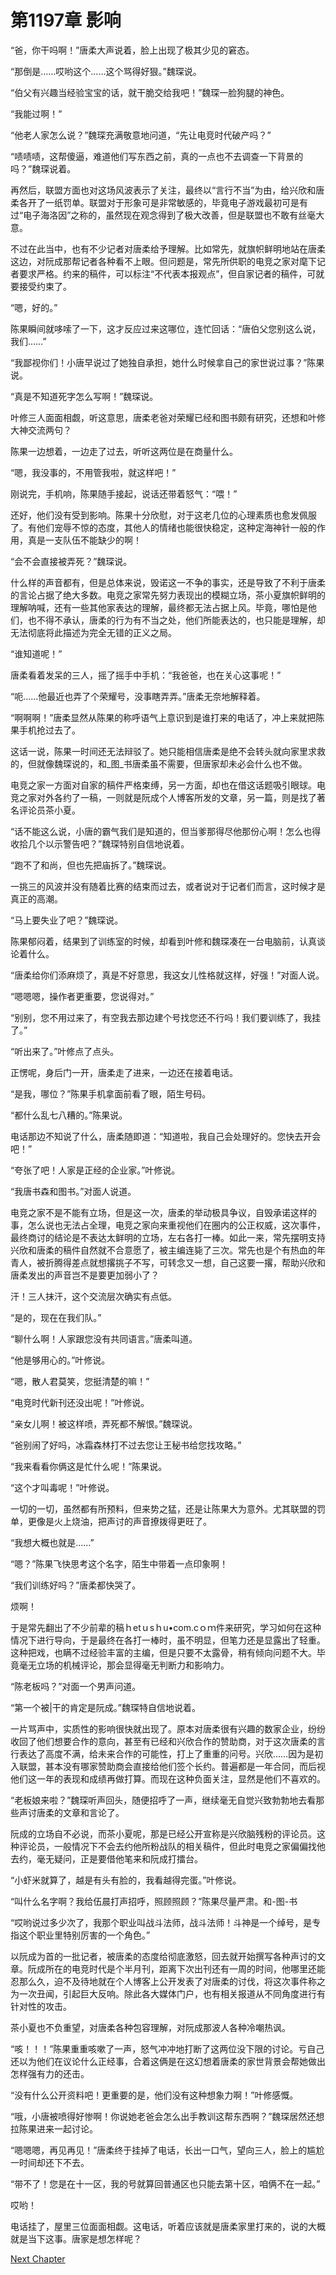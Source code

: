# 第1197章 影响

“爸，你干吗啊！”唐柔大声说着，脸上出现了极其少见的窘态。

“那倒是……哎哟这个……这个骂得好狠。”魏琛说。

“伯父有兴趣当经验宝宝的话，就干脆交给我吧！”魏琛一脸狗腿的神色。

“我能过啊！”

“他老人家怎么说？”魏琛充满敬意地问道，“先让电竞时代破产吗？”

“啧啧啧，这帮傻逼，难道他们写东西之前，真的一点也不去调查一下背景的吗？”魏琛说着。

再然后，联盟方面也对这场风波表示了关注，最终以“言行不当”为由，给兴欣和唐柔各开了一纸罚单。联盟对于形象可是非常敏感的，毕竟电子游戏最初可是有过“电子海洛因”之称的，虽然现在观念得到了极大改善，但是联盟也不敢有丝毫大意。

不过在此当中，也有不少记者对唐柔给予理解。比如常先，就旗帜鲜明地站在唐柔这边，对阮成那帮记者各种看不上眼。但问题是，常先所供职的电竞之家对麾下记者要求严格。约来的稿件，可以标注“不代表本报观点”，但自家记者的稿件，可就要接受约束了。

“嗯，好的。”

陈果瞬间就哆嗦了一下，这才反应过来这哪位，连忙回话：“唐伯父您别这么说，我们……”

“我鄙视你们！小唐早说过了她独自承担，她什么时候拿自己的家世说过事？”陈果说。

“真是不知道死字怎么写啊！”魏琛说。

叶修三人面面相觑，听这意思，唐柔老爸对荣耀已经和图书颇有研究，还想和叶修大神交流两句？

陈果一边想着，一边走了过去，听听这两位是在商量什么。

“嗯，我没事的，不用管我啦，就这样吧！”

刚说完，手机响，陈果随手接起，说话还带着怒气：“喂！”

还好，他们没有受到影响。陈果十分欣慰，对于这老几位的心理素质也愈发佩服了。有他们宠辱不惊的态度，其他人的情绪也能很快稳定，这种定海神针一般的作用，真是一支队伍不能缺少的啊！

“会不会直接被弄死？”魏琛说。

什么样的声音都有，但是总体来说，毁诺这一不争的事实，还是导致了不利于唐柔的言论占据了绝大多数。电竞之家常先努力表现出的模糊立场，茶小夏旗帜鲜明的理解呐喊，还有一些其他家表达的理解，最终都无法占据上风。毕竟，哪怕是他们，也不得不承认，唐柔的行为有不当之处，他们所能表达的，也只能是理解，却无法彻底将此描述为完全无错的正义之局。

“谁知道呢！”

唐柔看着发呆的三人，摇了摇手中手机：“我爸爸，也在关心这事呢！”

“呃……他最近也弄了个荣耀号，没事瞎弄弄。”唐柔无奈地解释着。

“啊啊啊！”唐柔显然从陈果的称呼语气上意识到是谁打来的电话了，冲上来就把陈果手机抢过去了。

这话一说，陈果一时间还无法辩驳了。她只能相信唐柔是绝不会转头就向家里求救的，但就像魏琛说的，和_图_书唐柔虽不需要，但唐家却未必会什么也不做。

电竞之家一方面对自家的稿件严格束缚，另一方面，却也在借这话题吸引眼球。电竞之家对外各约了一稿，一则就是阮成个人博客所发的文章，另一篇，则是找了著名评论员茶小夏。

“话不能这么说，小唐的霸气我们是知道的，但当爹那得尽他那份心啊！怎么也得收拾几个以示警告吧？”魏琛特别自信地说着。

“跑不了和尚，但也先把庙拆了。”魏琛说。

一挑三的风波并没有随着比赛的结束而过去，或者说对于记者们而言，这时候才是真正的高潮。

“马上要失业了吧？”魏琛说。

陈果郁闷着，结果到了训练室的时候，却看到叶修和魏琛凑在一台电脑前，认真谈论着什么。

“唐柔给你们添麻烦了，真是不好意思，我这女儿性格就这样，好强！”对面人说。

“嗯嗯嗯，操作者更重要，您说得对。”

“别别，您不用过来了，有空我去那边建个号找您还不行吗！我们要训练了，我挂了。”

“听出来了。”叶修点了点头。

正愣呢，身后门一开，唐柔走了进来，一边还在接着电话。

“是我，哪位？”陈果手机拿面前看了眼，陌生号码。

“都什么乱七八糟的。”陈果说。

电话那边不知说了什么，唐柔随即道：“知道啦，我自己会处理好的。您快去开会吧！”

“夸张了吧！人家是正经的企业家。”叶修说。

“我唐书森和图书。”对面人说道。

电竞之家不是不能有立场，但是这一次，唐柔的举动极具争议，自毁承诺这样的事，怎么说也无法占全理，电竞之家向来重视他们在圈内的公正权威，这次事件，最终商讨的结论是不表达太鲜明的立场，左右各打一棒。如此一来，常先摆明支持兴欣和唐柔的稿件自然就不合意愿了，被主编连毙了三次。常先也是个有热血的年青人，被折腾得差点就想撂挑子不写，可转念又一想，自己这要一撂，帮助兴欣和唐柔发出的声音岂不是要更加弱小了？

汗！三人抹汗，这个交流层次确实有点低。

“是的，现在在我们队。”

“聊什么啊！人家跟您没有共同语言。”唐柔叫道。

“他是够用心的。”叶修说。

“嗯，散人君莫笑，您挺清楚的嘛！”

“电竞时代新刊还没出呢！”叶修说。

“亲女儿啊！被这样喷，弄死都不解恨。”魏琛说。

“爸别闹了好吗，冰霜森林打不过去您让王秘书给您找攻略。”

“我来看看你俩这是忙什么呢！”陈果说。

“这个才叫毒呢！”叶修说。

一切的一切，虽然都有所预料，但来势之猛，还是让陈果大为意外。尤其联盟的罚单，更像是火上烧油，把声讨的声音撩拨得更旺了。

“我想大概也就是……”

“嗯？”陈果飞快思考这个名字，陌生中带着一点印象啊！

“我们训练好吗？”唐柔都快哭了。

烦啊！

于是常先翻出了不少前辈的稿ｈetｕsｈu•com.cｏｍ件来研究，学习如何在这种情况下进行导向，于是最终在各打一棒时，虽不明显，但笔力还是显露出了轻重。这种把戏，也瞒不过经验丰富的主编，但是只要不太露骨，稍有倾向问题不大。毕竟毫无立场的机械评论，那会显得毫无判断力和影响力。

“陈老板吗？”对面一个男声问道。

“第一个被|干的肯定是阮成。”魏琛特自信地说着。

一片骂声中，实质性的影响很快就出现了。原本对唐柔很有兴趣的数家企业，纷纷收回了他们想要合作的意向，甚至有已经和兴欣合作的赞助商，对于这次唐柔的言行表达了高度不满，给未来合作的可能性，打上了重重的问号。兴欣……因为是初入联盟，甚本没有哪家赞助商会直接给他们签个长约。普遍都是一年合同，而后视他们这一年的表现和成绩再做打算。而现在这种负面关注，显然是他们不喜欢的。

“老板娘来啦？”魏琛听声回头，随便招呼了一声，继续毫无自觉兴致勃勃地去看那些声讨唐柔的文章和言论了。

阮成的立场自不必说，而茶小夏呢，那是已经公开宣称是兴欣脑残粉的评论员。这种评论员，一般情况下不会去约他所粉战队的相关稿件，但此时电竞之家偏偏找他去约，毫无疑问，正是要借他笔来和阮成打擂台。

“小虾米就算了，越是有头有脸的，我看越得完蛋。”叶修说。

“叫什么名字啊？我给伍晨打声招呼，照顾照顾？”陈果尽量严肃。和-图-书

“哎哟说过多少次了，我那个职业叫战斗法师，战斗法师！斗神是一个绰号，是专指这个职业里特别厉害的一个角色。”

以阮成为首的一批记者，被唐柔的态度给彻底激怒，回去就开始撰写各种声讨的文章。阮成所在的电竞时代是个半月刊，距离下次出刊还有一周的时间，他哪里还能忍那么久，迫不及待地就在个人博客上公开发表了对唐柔的讨伐，将这次事件称之为一次丑闻，引起巨大反响。除此各大媒体门户，也有相关报道从不同角度进行有针对性的攻击。

茶小夏也不负重望，对唐柔各种包容理解，对阮成那波人各种冷嘲热讽。

“咳！！！”陈果重重咳嗽了一声，怒气冲冲地打断了这两位没下限的讨论。亏自己还以为他们在议论什么正经事，合着这俩是在这幻想着唐柔的家世背景会帮她做出怎样强有力的还击。

“没有什么公开资料吧！更重要的是，他们没有这种想象力啊！”叶修感慨。

“哦，小唐被喷得好惨啊！你说她老爸会怎么出手教训这帮东西啊？”魏琛居然还想拉陈果进来一起讨论。

“嗯嗯嗯，再见再见！”唐柔终于挂掉了电话，长出一口气，望向三人，脸上的尴尬一时间却还下不去。

“带不了！您是在十一区，我的号就算回普通区也只能去第十区，咱俩不在一起。”

哎哟！

电话挂了，屋里三位面面相觑。这电话，听着应该就是唐柔家里打来的，说的大概就是当下这事。唐家是想怎样呢？



[Next Chapter](%E7%AC%AC1198%E7%AB%A0%20%E6%91%B8%E5%BA%95%E7%BB%93%E6%9D%9F.md)